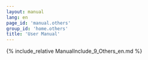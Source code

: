 ```yaml
---
layout: manual
lang: en
page_id: 'manual.others'
group_id: 'home.others'
title: 'User Manual'
---
```

{% include_relative ManualInclude_9_Others_en.md %}